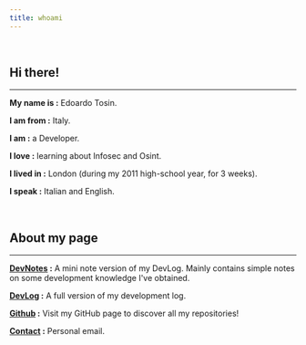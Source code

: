 ```yaml
---
title: whoami
---
```


<br />

## Hi there!
---
**My name is :** Edoardo Tosin.

**I am from :** Italy.

**I am :** a Developer.

**I love :** learning about Infosec and Osint.

**I lived in :** London (during my 2011 high-school year, for 3 weeks).

**I speak :** Italian and English.

<br>

## About my page
---
**[DevNotes](https://edoardotosin.github.io/notes) :** A mini note version of my DevLog. Mainly contains simple notes on some development knowledge I've obtained.

**[DevLog](https://edoardotosin.github.io/posts) :** A full version of my development log.

**[Github](https://github.com/edoardotosin) :**
Visit my GitHub page to discover all my repositories!

**[Contact](mailto:edoardotosindev@pm.me) :** Personal email.

<br>

